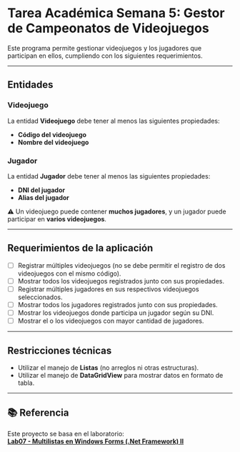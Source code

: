 # Tarea Académica Semana 5: Gestor de Campeonatos de Videojuegos
Este programa permite gestionar videojuegos y los jugadores que participan en ellos, cumpliendo con los siguientes requerimientos.

---

## Entidades

### Videojuego
La entidad **Videojuego** debe tener al menos las siguientes propiedades:
- **Código del videojuego**
- **Nombre del videojuego**

### Jugador
La entidad **Jugador** debe tener al menos las siguientes propiedades:
- **DNI del jugador**
- **Alias del jugador**

⚠️ Un videojuego puede contener **muchos jugadores**, y un jugador puede participar en **varios videojuegos**.

---

## Requerimientos de la aplicación
- [ ] Registrar múltiples videojuegos (no se debe permitir el registro de dos videojuegos con el mismo código).
- [ ] Mostrar todos los videojuegos registrados junto con sus propiedades.
- [ ] Registrar múltiples jugadores en sus respectivos videojuegos seleccionados.
- [ ] Mostrar todos los jugadores registrados junto con sus propiedades.
- [ ] Mostrar los videojuegos donde participa un jugador según su DNI.
- [ ] Mostrar el o los videojuegos con mayor cantidad de jugadores.

---

## Restricciones técnicas

- Utilizar el manejo de **Listas** (no arreglos ni otras estructuras).
- Utilizar el manejo de **DataGridView** para mostrar datos en formato de tabla.

---
## 📚 Referencia
Este proyecto se basa en el laboratorio:  
[**Lab07 - Multilistas en Windows Forms (.Net Framework) II**](https://www.youtube.com/watch?v=nNPJEJlzd_g)
